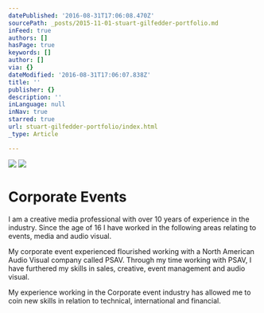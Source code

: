 ```yaml
---
datePublished: '2016-08-31T17:06:08.470Z'
sourcePath: _posts/2015-11-01-stuart-gilfedder-portfolio.md
inFeed: true
authors: []
hasPage: true
keywords: []
author: []
via: {}
dateModified: '2016-08-31T17:06:07.838Z'
title: ''
publisher: {}
description: ''
inLanguage: null
inNav: true
starred: true
url: stuart-gilfedder-portfolio/index.html
_type: Article

---
```

![](https://the-grid-user-content.s3-us-west-2.amazonaws.com/f507f6c9-8d5f-432f-aeba-e115b8805173.jpg)
![](https://the-grid-user-content.s3-us-west-2.amazonaws.com/b5c66f06-fae8-436e-8b2a-613b49ea5f5f.jpg)

# Corporate Events

I am a creative media professional with over 10 years of experience in the industry. Since the age of 16 I have worked in the following areas relating to events, media and audio visual.

My corporate event experienced flourished working with a North American Audio Visual company called PSAV. Through my time working with PSAV, I have furthered my skills in sales, creative, event management and audio visual.

My experience working in the Corporate event industry has allowed me to coin new skills in relation to technical, international and financial.